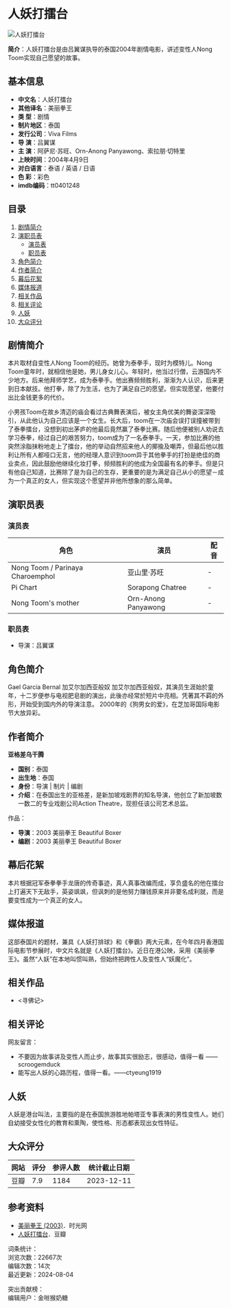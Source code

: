 # 人妖打擂台

![人妖打擂台](https://bkimg.cdn.bcebos.com/pic/1b4c510fd9f9d72aa1ecad76d22a2834359bbbd5?x-bce-process=image/resize,m_lfit,w_536,limit_1/quality,Q_70)

**简介**：人妖打擂台是由吕翼谋执导的泰国2004年剧情电影，讲述变性人Nong Toom实现自己愿望的故事。

## 基本信息

- **中文名**：人妖打擂台
- **其他译名**：美丽拳王
- **类 型**：剧情
- **制片地区**：泰国
- **发行公司**：Viva Films
- **导 演**：吕翼谋
- **主 演**：阿萨尼·苏旺、Orn-Anong Panyawong、索拉朋·切特里
- **上映时间**：2004年4月9日
- **对白语言**：泰语 / 英语 / 日语
- **色 彩**：彩色
- **imdb编码**：tt0401248

## 目录

1. [剧情简介](#剧情简介)
2. [演职员表](#演职员表)
   - [演员表](#演员表)
   - [职员表](#职员表)
3. [角色简介](#角色简介)
4. [作者简介](#作者简介)
5. [幕后花絮](#幕后花絮)
6. [媒体报道](#媒体报道)
7. [相关作品](#相关作品)
8. [相关评论](#相关评论)
9. [人妖](#人妖)
10. [大众评分](#大众评分)

## 剧情简介

本片取材自变性人Nong Toom的经历。她曾为泰拳手，现时为模特儿。Nong Toom童年时，就相信他是她，男儿身女儿心。年轻时，他当过行僧，云游国内不少地方。后来他拜师学艺，成为泰拳手。他出赛频频胜利，渐渐为人认识，后来更到日本献技。他打拳，除了为生活，也为了满足自己的愿望。但实现愿望，他要付出比金钱更多的代价。

小男孩Toom在故乡清迈的庙会看过古典舞表演后，被女主角优美的舞姿深深吸引，从此他认为自己应该是一个女生。长大后，toom在一次庙会误打误撞被带到了泰拳擂台，没想到初出茅庐的他最后竟然赢了泰拳比赛。随后他便被别人劝说去学习泰拳，经过自己的艰苦努力，toom成为了一名泰拳手。一天，参加比赛的他突然涂脂抹粉地走上了擂台，他的举动自然招来他人的揶揄及嘲弄，但最后他以胜利让所有人都哑口无言，他的经理人意识到toom异于其他拳手的打扮是绝佳的商业卖点，因此鼓励他继续化妆打拳，频频胜利的他成为全国最有名的拳手。但是只有他自己知道，比赛除了是为自己的生存，更重要的是为满足自己从小的愿望－成为一个真正的女人，但实现这个愿望并非他所想象的那么简单。

## 演职员表

### 演员表

| 角色           | 演员         | 配音 |
| -------------- | ------------ | ---- |
| Nong Toom / Parinaya Charoemphol | 亚山里·苏旺   | -    |
| Pi Chart       | Sorapong Chatree | -    |
| Nong Toom's mother | Orn-Anong Panyawong | -    |

### 职员表

- 导演：吕翼谋

## 角色简介

Gael Garcia Bernal 加艾尔加西亚般奴
加艾尔加西亚般奴，其演员生涯始於童年，十二岁便参与电视肥皂剧的演出，此後亦经常於短片中亮相。凭著其不羁的外形，开始受到国内外的导演注意。 2000年的《狗男女的爱》，在芝加哥国际电影节大放异彩。

## 作者简介

**亚格差乌干腾**  
- **国别**：泰国  
- **出生地**：泰国  
- **身份**：导演 | 制片 | 编剧  
- **介绍**：在泰国出生的亚格差，是新加坡戏剧界的知名导演，他创立了新加坡数一数二的专业戏剧公司Action Theatre，现担任该公司艺术总监。  

作品：  
- **导演**：2003 美丽拳王 Beautiful Boxer  
- **编剧**：2003 美丽拳王 Beautiful Boxer

## 幕后花絮

本片根据冠军泰拳拳手龙唐的传奇事迹，真人真事改编而成，享负盛名的他在擂台上打遍天下无敌手，英姿飒飒，但讽刺的是他努力赚钱原来并非要名成利就，而是要变性成为一个真正的女人。

## 媒体报道

这部泰国片的题材，兼具《人妖打排球》和《拳霸》两大元素，在今年四月香港国际电影节参展时，中文片名就是《人妖打擂台》。近日在港公映，采用《美丽拳王》。虽然“人妖”在本地叫惯叫熟，但始终把跨性人及变性人“妖魔化”。 

## 相关作品

- <寻佛记>

## 相关评论

网友留言：
- 不要因为故事讲及变性人而止步，故事其实很励志，很感动，值得一看 ——scroogemduck
- 能写出人妖的心路历程，值得一看。——ctyeung1919

## 人妖

人妖是港台叫法，主要指的是在泰国旅游胜地帕塔亚专事表演的男性变性人。她们自幼接受女性化的教育和熏陶，使性格、形态都表现出女性特征。 

## 大众评分

| 网站  | 评分 | 参评人数 | 统计截止日期 |
| ----- | ---- | -------- | ------------ |
| 豆瓣  | 7.9  | 1184     | 2023-12-11   |

## 参考资料
- [美丽拳王 (2003)](https://www.douban.com/doulist/533aYdO6cr3_z3kATPSIz66mZyaWM93677PSU-ZzzqIP0XOpRYHzU4187cM28_IpFwTG_8k3NY9G2e6_VhcWrKJEKKl2XO1mwCo)．时光网 
- [人妖打擂台](https://www.douban.com/doulist/533aYdO6cr3_z3kATP3YnvT1YSvFY96tuuXaBOFzzqIPmGapB4PqTIE3rtMw6_VmGkXIv5Utc8MXnO2pTlRE7fQXc-Q1XQ)．豆瓣 

词条统计：  
浏览次数：22667次  
编辑次数：14次  
最近更新：2024-08-04

突出贡献榜：  
编辑用户：金咝猴奶糖